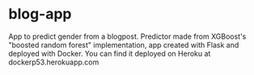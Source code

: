 # blog-app
App to predict gender from a blogpost. Predictor made from XGBoost's "boosted random forest" implementation, app created with Flask and deployed with Docker. 
You can find it deployed on Heroku at dockerp53.herokuapp.com
